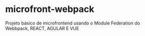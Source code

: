 # microfront-webpack
Projeto básico de microfrontend usando o Module Federation do Webbpack, REACT, AGULAR E VUE
